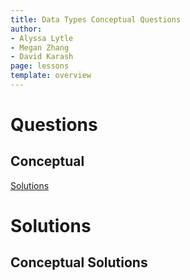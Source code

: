 ```yaml
---
title: Data Types Conceptual Questions
author:
- Alyssa Lytle
- Megan Zhang
- David Karash
page: lessons
template: overview
---
```


# Questions

## Conceptual

[Solutions](#conceptual-solutions)

# Solutions

## Conceptual Solutions

